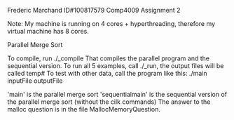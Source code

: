 Frederic Marchand
ID#100817579
Comp4009 Assignment 2 

Note: My machine is running on 4 cores + hyperthreading, therefore my virtual machine has 8 cores.

Parallel Merge Sort

To compile, run ./_compile
That compiles the parallel program and the sequential version.
To run all 5 examples, call ./_run, the output files will be called temp#
To test with other data, call the program like this: ./main inputFile outputFile

'main' is the parallel merge sort
'sequentialmain' is the sequential version of the parallel merge sort (without the cilk commands)
The answer to the malloc question is in the file MallocMemoryQuestion.
